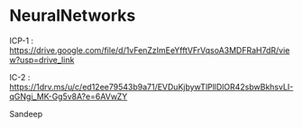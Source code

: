 # NeuralNetworks

ICP-1 : https://drive.google.com/file/d/1vFenZzImEeYfftVFrVqsoA3MDFRaH7dR/view?usp=drive_link

IC-2 : https://1drv.ms/u/c/ed12ee79543b9a71/EVDuKjbywTlPllDlOR42sbwBkhsvLI-qGNgi_MK-Gg5v8A?e=6AVwZY

Sandeep
